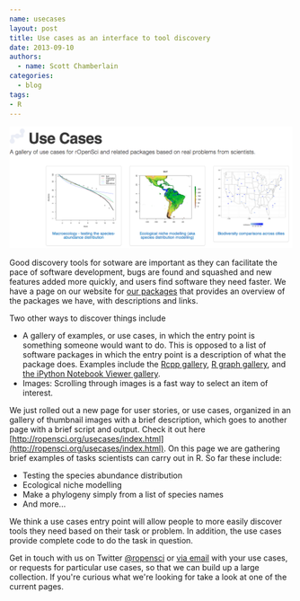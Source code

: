 ```yaml
---
name: usecases
layout: post
title: Use cases as an interface to tool discovery
date: 2013-09-10
authors:
  - name: Scott Chamberlain
categories:
  - blog
tags:
- R
---
```


<a href="/usecases/index.html"><img src="/assets/usecases-images/usecases.png"></a>

Good discovery tools for sotware are important as they can facilitate the pace of software development, bugs are found and squashed and new features added more quickly, and users find software they need faster. We have a page on our website for [our packages](http://ropensci.org/packages/index.html) that provides an overview of the packages we have, with descriptions and links.

Two other ways to discover things include

* A gallery of examples, or use cases, in which the entry point is something someone would want to do. This is opposed to a list of software packages in which the entry point is a description of what the package does. Examples include the [Rcpp gallery](http://gallery.rcpp.org/), [R graph gallery](http://www.sr.bham.ac.uk/~ajrs/R/r-gallery.html), and [the iPython Notebook Viewer gallery](http://nbviewer.ipython.org/).
* Images: Scrolling through images is a fast way to select an item of interest.

We just rolled out a new page for user stories, or use cases, organized in an gallery of thumbnail images with a brief description, which goes to another page with a brief script and output. Check it out here [http://ropensci.org/usecases/index.html](http://ropensci.org/usecases/index.html). On this page we are gathering brief examples of tasks scientists can carry out in R. So far these include:

* Testing the species abundance distribution
* Ecological niche modelling
* Make a phylogeny simply from a list of species names
* And more...

We think a use cases entry point will allow people to more easily discover tools they need based on their task or problem. In addition, the use cases provide complete code to do the task in question.

Get in touch with us on Twitter [@ropensci](https://twitter.com/ropensci) or [via email](http://ropensci.org/contact.html) with your use cases, or requests for particular use cases, so that we can build up a large collection. If you're curious what we're looking for take a look at one of the current pages.
